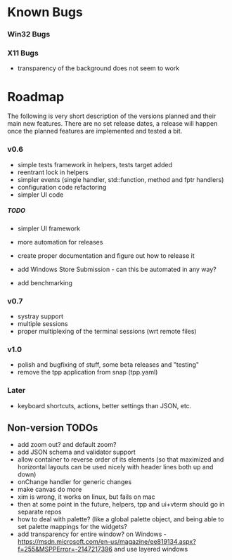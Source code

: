﻿# Known Bugs

### Win32 Bugs

### X11 Bugs

- transparency of the background does not seem to work

# Roadmap

The following is very short description of the versions planned and their main new features. There are no set release dates, a release will happen once the planned features are implemented and tested a bit.

### v0.6

- simple tests framework in helpers, tests target added
- reentrant lock in helpers
- simpler events (single handler, std::function, method and fptr handlers)
- configuration code refactoring
- simpler UI code

##### TODO

- simpler UI framework
- more automation for releases

- create proper documentation and figure out how to release it
- add Windows Store Submission - can this be automated in any way? 
- add benchmarking

### v0.7

- systray support
- multiple sessions
- proper multiplexing of the terminal sessions (wrt remote files)

### v1.0

- polish and bugfixing of stuff, some beta releases and "testing"
- remove the tpp application from snap (tpp.yaml)

### Later

- keyboard shortcuts, actions, better settings than JSON, etc. 

## Non-version TODOs

- add zoom out? and default zoom? 
- add JSON schema and validator support
- allow container to reverse order of its elements (so that maximized and horizontal layouts can be used nicely with header lines both up and down)
- onChange handler for generic changes
- make canvas do more
- xim is wrong, it works on linux, but fails on mac
- then at some point in the future, helpers, tpp and ui+vterm should go in separate repos
- how to deal with palette? (like a global palette object, and being able to set palette mappings for the widgets? 
- add transparency for entire window? on Windows - https://msdn.microsoft.com/en-us/magazine/ee819134.aspx?f=255&MSPPError=-2147217396 and use layered windows



